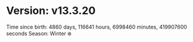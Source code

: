 # Version: v13.3.20
Time since birth: 4860 days, 116641 hours, 6998460 minutes, 419907600 seconds
Season: Winter ❄️
